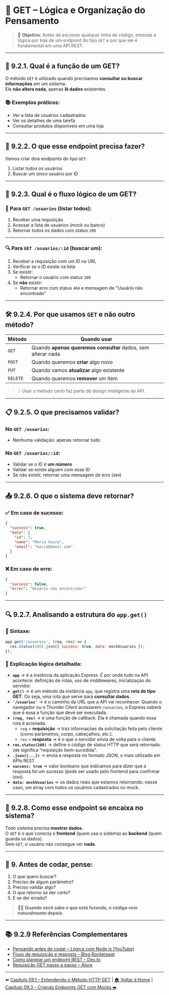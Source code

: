 # 🧠 GET – Lógica e Organização do Pensamento

> 🎯 **Objetivo**: Antes de escrever qualquer linha de código, entenda a lógica por trás de um endpoint do tipo `GET` e por que ele é fundamental em uma API REST.

---

## 🧩 9.2.1. Qual é a função de um GET?

O método `GET` é utilizado quando precisamos **consultar ou buscar informações** em um sistema.  
Ele **não altera nada**, apenas **lê dados** existentes.

### 📚 Exemplos práticos:
- Ver a lista de usuários cadastrados
- Ver os detalhes de uma tarefa
- Consultar produtos disponíveis em uma loja

---

## 🧠 9.2.2. O que esse endpoint precisa fazer?

Vamos criar dois endpoints do tipo `GET`:
1. Listar todos os usuários
2. Buscar um único usuário por ID

---

## 🔁 9.2.3. Qual é o fluxo lógico de um GET?

### 📝 Para `GET /usuarios` (listar todos):

1. Receber uma requisição
2. Acessar a lista de usuários (mock ou banco)
3. Retornar todos os dados com status `200`

---

### 🔍 Para `GET /usuarios/:id` (buscar um):

1. Receber a requisição com um ID na URL
2. Verificar se o ID existe na lista
3. Se existir:
   - Retornar o usuário com status `200`
4. Se **não** existir:
   - Retornar erro com status `404` e mensagem de "Usuário não encontrado"

---

## 🛠️ 9.2.4. Por que usamos `GET` e não outro método?

| Método  | Quando usar                        |
|---------|------------------------------------|
| `GET`   | Quando **apenas queremos consultar** dados, sem alterar nada |
| `POST`  | Quando queremos **criar** algo novo |
| `PUT`   | Quando vamos **atualizar** algo existente |
| `DELETE`| Quando queremos **remover** um item |

> 💡 Usar o método certo faz parte do design inteligente da API.

---

## 📋 9.2.5. O que precisamos validar?

### No `GET /usuarios`:
- Nenhuma validação: apenas retornar tudo

### No `GET /usuarios/:id`:
- Validar se o ID é **um número**
- Validar se existe alguém com esse ID
- Se não existir, retornar uma mensagem de erro (`404`)

---

## 📤 9.2.6. O que o sistema deve retornar?

### ✅ Em caso de sucesso:

```json
{
  "success": true,
  "data": {
    "id": 2,
    "nome": "Maria Souza",
    "email": "maria@email.com"
  }
}
```

### ❌ Em caso de erro:

```json
{
  "success": false,
  "error": "Usuário não encontrado!"
}
```

---

## 🔍 9.2.7. Analisando a estrutura do `app.get()`

### 📌 Sintaxe:

```javascript
app.get('/usuarios', (req, res) => {
  res.status(200).json({ success: true, data: mockUsuarios });
});
```

### 🧠 Explicação lógica detalhada:

- **`app`** → é a instância da aplicação Express. É por onde tudo na API acontece: definição de rotas, uso de middlewares, inicialização do servidor.
- **`get()`** → é um método da instância `app`, que registra uma **rota do tipo GET**. Ou seja, uma rota que serve para **consultar dados**.
- **`'/usuarios'`** → é o caminho da URL que a API vai reconhecer. Quando o navegador ou o Thunder Client acessarem `/usuarios`, o Express saberá que é essa a função que deve ser executada.
- **`(req, res)`** → é uma função de callback. Ela é chamada quando essa rota é acionada.
  - `req` = **requisição** → traz informações da solicitação feita pelo cliente (como parâmetros, corpo, cabeçalhos, etc.).
  - `res` = **resposta** → é o que o servidor envia de volta para o cliente.
- **`res.status(200)`** → define o código de status HTTP que será retornado. `200` significa “requisição bem-sucedida”.
- **`.json({...})`** → envia a resposta no formato JSON, o mais utilizado em APIs REST.
- **`success: true`** → valor booleano que indicamos para dizer que a resposta foi um sucesso (pode ser usado pelo frontend para confirmar isso).
- **`data: mockUsuarios`** → os dados reais que estamos retornando: nesse caso, um array com todos os usuários cadastrados no mock.

---

## 🧠 9.2.8. Como esse endpoint se encaixa no sistema?

Todo sistema precisa **mostrar dados**.  
O `GET` é o que conecta o **frontend** (quem usa o sistema) ao **backend** (quem guarda os dados).  
Sem `GET`, o usuário não consegue ver **nada**.

---

## 📝 9. Antes de codar, pense:

1. O que quero buscar?
2. Preciso de algum parâmetro?
3. Preciso validar algo?
4. O que retorno se der certo?
5. E se der errado?

> 👨‍💻 **Quando você sabe o que está fazendo, o código vem naturalmente depois.**

---

## 📚 9.2.9 Referências Complementares

- [Pensando antes de codar – Lógica com Node.js (YouTube)](https://www.youtube.com/watch?v=O0lgK5QoHlg)
- [Fluxo de requisição e resposta – Blog Rocketseat](https://blog.rocketseat.com.br/fluxo-de-requisicoes-no-nodejs/)
- [Como planejar um endpoint REST – Dev.to](https://dev.to/ruanmartinelli/planeje-suas-rotas-rest-com-express-1fa2)
- [Requisição GET passo a passo – Alura](https://cursos.alura.com.br/forum/topico-requisicao-get-passo-a-passo-124998)

---

⬅️ [Capítulo 09.1 – Entendendo o Método HTTP GET](<Capítulo 09.1 – Entendendo o Método HTTP GET.md>) | [🏠 Voltar à Home](<README.md>) | [Capítulo 09.3 – Criando Endpoints GET com Mocks ➡️](<Capítulo 09.3 – Criando Endpoints GET.md>)
